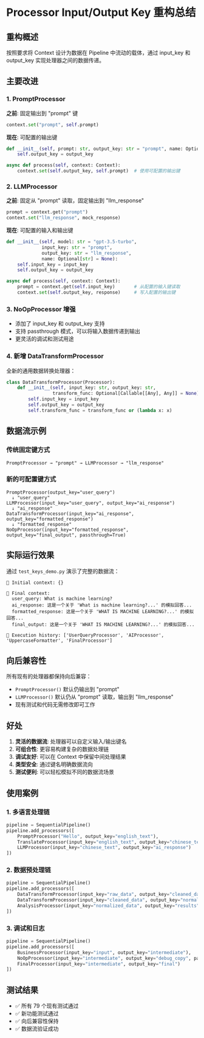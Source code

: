 # Processor Input/Output Key 重构总结

## 重构概述

按照要求将 Context 设计为数据在 Pipeline 中流动的载体，通过 input_key 和 output_key 实现处理器之间的数据传递。

## 主要改进

### 1. PromptProcessor
**之前**: 固定输出到 "prompt" 键
```python
context.set("prompt", self.prompt)
```

**现在**: 可配置的输出键
```python
def __init__(self, prompt: str, output_key: str = "prompt", name: Optional[str] = None):
    self.output_key = output_key

async def process(self, context: Context):
    context.set(self.output_key, self.prompt)  # 使用可配置的输出键
```

### 2. LLMProcessor
**之前**: 固定从 "prompt" 读取，固定输出到 "llm_response"
```python
prompt = context.get("prompt")
context.set("llm_response", mock_response)
```

**现在**: 可配置的输入和输出键
```python
def __init__(self, model: str = "gpt-3.5-turbo", 
             input_key: str = "prompt", 
             output_key: str = "llm_response", 
             name: Optional[str] = None):
    self.input_key = input_key
    self.output_key = output_key

async def process(self, context: Context):
    prompt = context.get(self.input_key)       # 从配置的输入键读取
    context.set(self.output_key, response)     # 写入配置的输出键
```

### 3. NoOpProcessor 增强
- 添加了 input_key 和 output_key 支持
- 支持 passthrough 模式，可以将输入数据传递到输出
- 更灵活的调试和测试用途

### 4. 新增 DataTransformProcessor
全新的通用数据转换处理器：
```python
class DataTransformProcessor(Processor):
    def __init__(self, input_key: str, output_key: str, 
                 transform_func: Optional[Callable[[Any], Any]] = None):
        self.input_key = input_key
        self.output_key = output_key
        self.transform_func = transform_func or (lambda x: x)
```

## 数据流示例

### 传统固定键方式
```
PromptProcessor → "prompt" → LLMProcessor → "llm_response"
```

### 新的可配置键方式
```
PromptProcessor(output_key="user_query") 
  ↓ "user_query"
LLMProcessor(input_key="user_query", output_key="ai_response")
  ↓ "ai_response"  
DataTransformProcessor(input_key="ai_response", output_key="formatted_response")
  ↓ "formatted_response"
NoOpProcessor(input_key="formatted_response", output_key="final_output", passthrough=True)
```

## 实际运行效果

通过 `test_keys_demo.py` 演示了完整的数据流：

```
📝 Initial context: {}

🎯 Final context:
  user_query: What is machine learning?
  ai_response: 这是一个关于 'What is machine learning?...' 的模拟回答...
  formatted_response: 这是一个关于 'WHAT IS MACHINE LEARNING?...' 的模拟回答...
  final_output: 这是一个关于 'WHAT IS MACHINE LEARNING?...' 的模拟回答...

📜 Execution history: ['UserQueryProcessor', 'AIProcessor', 'UppercaseFormatter', 'FinalProcessor']
```

## 向后兼容性

所有现有的处理器都保持向后兼容：
- `PromptProcessor()` 默认仍输出到 "prompt"
- `LLMProcessor()` 默认仍从 "prompt" 读取，输出到 "llm_response"
- 现有测试和代码无需修改即可工作

## 好处

1. **灵活的数据流**: 处理器可以自定义输入/输出键名
2. **可组合性**: 更容易构建复杂的数据处理链
3. **调试友好**: 可以在 Context 中保留中间处理结果
4. **类型安全**: 通过键名明确数据流向
5. **测试便利**: 可以轻松模拟不同的数据流场景

## 使用案例

### 1. 多语言处理链
```python
pipeline = SequentialPipeline()
pipeline.add_processors([
    PromptProcessor("Hello", output_key="english_text"),
    TranslateProcessor(input_key="english_text", output_key="chinese_text"),
    LLMProcessor(input_key="chinese_text", output_key="ai_response")
])
```

### 2. 数据预处理链
```python
pipeline = SequentialPipeline()
pipeline.add_processors([
    DataTransformProcessor(input_key="raw_data", output_key="cleaned_data", transform_func=clean_data),
    DataTransformProcessor(input_key="cleaned_data", output_key="normalized_data", transform_func=normalize),
    AnalysisProcessor(input_key="normalized_data", output_key="results")
])
```

### 3. 调试和日志
```python
pipeline = SequentialPipeline()
pipeline.add_processors([
    BusinessProcessor(input_key="input", output_key="intermediate"),
    NoOpProcessor(input_key="intermediate", output_key="debug_copy", passthrough=True),  # 保留调试数据
    FinalProcessor(input_key="intermediate", output_key="final")
])
```

## 测试结果

- ✅ 所有 79 个现有测试通过
- ✅ 新功能测试通过
- ✅ 向后兼容性保持
- ✅ 数据流验证成功
